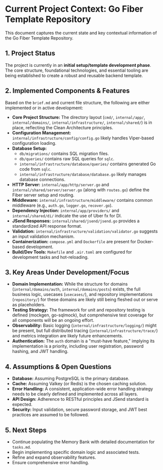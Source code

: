 # Current Project Context: Go Fiber Template Repository

This document captures the current state and key contextual information of the Go Fiber Template Repository.

## 1. Project Status

The project is currently in an **initial setup/template development phase**. The core structure, foundational technologies, and essential tooling are being established to create a robust and reusable backend template.

## 2. Implemented Components & Features

Based on the `brief.md` and current file structure, the following are either implemented or in active development:

-   **Core Project Structure:** The directory layout (`cmd/`, `internal/app/`, `internal/domains/`, `internal/infrastructure/`, `internal/shared/`) is in place, reflecting the Clean Architecture principles.
-   **Configuration Management:** `internal/infrastructure/config/config.go` likely handles Viper-based configuration loading.
-   **Database Setup:**
    -   `db/migrations/` contains SQL migration files.
    -   `db/queries/` contains raw SQL queries for `sqlc`.
    -   `internal/infrastructure/database/queries/` contains generated Go code from `sqlc`.
    -   `internal/infrastructure/database/database.go` likely manages database connections.
-   **HTTP Server:** `internal/app/http/server.go` and `internal/shared/server/server.go` (along with `routes.go`) define the Fiber server setup and routing.
-   **Middleware:** `internal/infrastructure/middleware/` contains common middleware (e.g., `auth.go`, `logger.go`, `recover.go`).
-   **Dependency Injection:** `internal/app/providers/` and `internal/shared/di/` indicate the use of Uber fx for DI.
-   **JSend Responses:** `internal/shared/jsend/jsend.go` provides a standardized API response format.
-   **Validation:** `internal/infrastructure/validation/validator.go` suggests an input validation mechanism.
-   **Containerization:** `compose.yml` and `Dockerfile` are present for Docker-based development.
-   **Build/Dev Tools:** `Makefile` and `.air.toml` are configured for development tasks and hot-reloading.

## 3. Key Areas Under Development/Focus

-   **Domain Implementation:** While the structure for domains (`internal/domains/auth`, `internal/domains/posts`) exists, the full business logic, usecases (`usecases/`), and repository implementations (`repository/`) for these domains are likely still being fleshed out or serve as placeholders.
-   **Testing Strategy:** The framework for unit and repository testing is defined (mockgen, go-sqlmock), but comprehensive test coverage for all components will be an ongoing effort.
-   **Observability:** Basic logging (`internal/infrastructure/logging/`) might be present, but full distributed tracing (`internal/infrastructure/trace/`) and metrics integration are likely future enhancements.
-   **Authentication:** The `auth` domain is a "must-have feature," implying its implementation is a priority, including user registration, password hashing, and JWT handling.

## 4. Assumptions & Open Questions

-   **Database:** Assuming PostgreSQL is the primary database.
-   **Cache:** Assuming Valkey (or Redis) is the chosen caching solution.
-   **Error Handling:** A consistent, application-wide error handling strategy needs to be clearly defined and implemented across all layers.
-   **API Design:** Adherence to RESTful principles and JSend standard is expected.
-   **Security:** Input validation, secure password storage, and JWT best practices are assumed to be followed.

## 5. Next Steps

-   Continue populating the Memory Bank with detailed documentation for `tasks.md`.
-   Begin implementing specific domain logic and associated tests.
-   Refine and expand observability features.
-   Ensure comprehensive error handling.